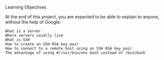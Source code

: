 Learning Objectives

At the end of this project, you are expected to be able to explain to anyone, without the help of Google:

    What is a server
    Where servers usually live
    What is SSH
    How to create an SSH RSA key pair
    How to connect to a remote host using an SSH RSA key pair
    The advantage of using #!/usr/bin/env bash instead of /bin/bash
